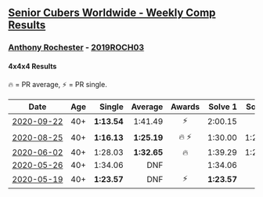 <style>table {white-space: nowrap;}</style>

## [Senior Cubers Worldwide - Weekly Comp Results](/scw-comp/results/)
### [Anthony Rochester](README.md) - [2019ROCH03](https://www.worldcubeassociation.org/persons/2019ROCH03?event=444)
#### 4x4x4 Results

<span style="white-space: nowrap;">🔥 = PR average</span>, <span style="white-space: nowrap;">⚡ = PR single</span>.

| Date | Age | Single | Average | Awards | Solve 1 | Solve 2 | Solve 3 | Solve 4 | Solve 5 | Video |
| :--: | :--: | --: | --: | :--: | --: | --: | --: | --: | --: | :-- |
| [2020-09-22](../../results/2020-09-22/444.md) | 40+ | **1:13.54** | 1:41.49 | ⚡ | 2:00.15 | DNF | 1:24.07 | **1:13.54** | 1:40.26 | [Desktop](https://www.facebook.com/events/342541897161786/permalink/342765207139455) / [Mobile](https://m.facebook.com/events/342541897161786?view=permalink&id=342765207139455) |
| [2020-08-25](../../results/2020-08-25/444.md) | 40+ | **1:16.13** | **1:25.19** | 🔥 ⚡ | 1:30.00 | 1:24.86 | 1:24.85 | **1:16.13** | 1:25.87 | [Desktop](https://www.facebook.com/events/375269430142971/permalink/376264610043453) / [Mobile](https://m.facebook.com/events/375269430142971?view=permalink&id=376264610043453) |
| [2020-06-02](../../results/2020-06-02/444.md) | 40+ | 1:28.03 | **1:32.65** | 🔥 | 1:39.29 | 1:28.03 | 1:29.74 | 1:35.34 | 1:32.86 | [Desktop](https://www.facebook.com/events/573401076937046/permalink/575498130060674) / [Mobile](https://m.facebook.com/events/573401076937046?view=permalink&id=575498130060674) |
| [2020-05-26](../../results/2020-05-26/444.md) | 40+ | 1:34.06 | DNF |  | 1:34.06 | DNS | DNS | DNS | DNS | [Desktop](https://www.facebook.com/events/637852836799991/permalink/639463823305559) / [Mobile](https://m.facebook.com/events/637852836799991?view=permalink&id=639463823305559) |
| [2020-05-19](../../results/2020-05-19/444.md) | 40+ | **1:23.57** | DNF | ⚡ | **1:23.57** | DNS | DNS | DNS | DNS | [Desktop](https://www.facebook.com/events/201300894172579/permalink/203252107310791) / [Mobile](https://m.facebook.com/events/201300894172579?view=permalink&id=203252107310791) |


<!-- Global site tag (gtag.js) - Google Analytics -->
<script async src="https://www.googletagmanager.com/gtag/js?id=UA-86348435-3"></script>
<script>window.dataLayer = window.dataLayer || []; function gtag() {dataLayer.push(arguments);} gtag('js', new Date()); gtag('config', 'UA-86348435-3');</script>
